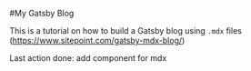 #My Gatsby Blog

This is a tutorial on how to build a Gatsby blog using `.mdx` files (https://www.sitepoint.com/gatsby-mdx-blog/)

Last action done: add component for mdx